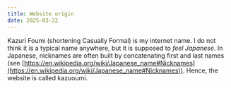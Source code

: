 ```yaml
---
title: Website origin
date: 2025-03-22
---
```

Kazuri Foumi (shortening Casually Formal) is my internet name. I do not think it is a typical name anywhere, but it is supposed to *feel Japanese*. In Japanese, nicknames are often built by concatenating first and last names (see [https://en.wikipedia.org/wiki/Japanese_name#Nicknames](https://en.wikipedia.org/wiki/Japanese_name#Nicknames)). Hence, the website is called kazuoumi.